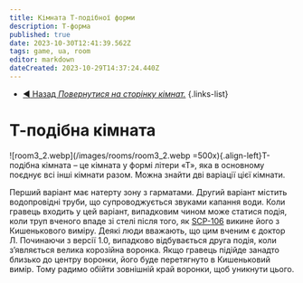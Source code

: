 ```yaml
---
title: Кімната Т-подібної форми
description: Т-форма
published: true
date: 2023-10-30T12:41:39.562Z
tags: game, ua, room
editor: markdown
dateCreated: 2023-10-29T14:37:24.440Z
---
```



- [:arrow_backward: Назад *Повернутися на сторінку кімнат.*](/uk/game/rooms#zones)
{.links-list}
# Т-подібна кімната
![room3_2.webp](/images/rooms/room3_2.webp =500x){.align-left}Т-подібна кімната – це кімната у формі літери «Т», яка в основному поєднує всі інші кімнати разом. Можна знайти дві варіації цієї кімнати.

Перший варіант має натерту зону з гарматами. Другий варіант містить водопровідні труби, що супроводжується звуками капання води. Коли гравець входить у цей варіант, випадковим чином може статися подія, коли труп вченого впаде зі стелі після того, як [SCP-106](/uk/game/scps/106) викине його з Кишенькового виміру. Деякі люди вважають, що цим вченим є доктор Л. Починаючи з версії 1.0, випадково відбувається друга подія, коли з’являється велика корозійна воронка. Якщо гравець підійде занадто близько до центру воронки, його буде перетягнуто в Кишеньковий вимір. Тому радимо обійти зовнішній край воронки, щоб уникнути цього.
